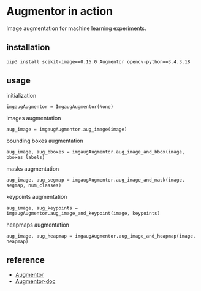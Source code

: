 # Augmentor in action

Image augmentation for machine learning experiments.

## installation

```pip3 install scikit-image==0.15.0 Augmentor opencv-python==3.4.3.18 ```

## usage

initialization

```imgaugAugmentor = ImgaugAugmentor(None)```

images augmentation

```aug_image = imgaugAugmentor.aug_image(image)```

bounding boxes augmentation

```aug_image, aug_bboxes = imgaugAugmentor.aug_image_and_bbox(image, bboxes_labels)```

masks augmentation

```aug_image, aug_segmap = imgaugAugmentor.aug_image_and_mask(image, segmap, num_classes)```

keypoints augmentation

```aug_image, aug_keypoints = imgaugAugmentor.aug_image_and_keypoint(image, keypoints)```

heapmaps augmentation

```aug_image, aug_heapmap = imgaugAugmentor.aug_image_and_heapmap(image, heapmap)```

## reference

* [Augmentor](<https://github.com/mdbloice/Augmentor>)
* [Augmentor-doc](http://augmentor.readthedocs.io)

